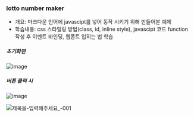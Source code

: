 ### lotto number maker

- 개요: 마크다운 언어에 javascipt를 넣어 동작 시키기 위해 만들어본 예제
- 학습내용: css 스타일링 방법(class, id, inline style), javascipt 코드 function 작성 후 이벤트 바인딩, 웹폰트 입히는 법 학습

##### 초기화면

![image](https://user-images.githubusercontent.com/31645582/209939193-a6500a01-3679-4db1-9f0b-826a6dd38269.png)


##### 버튼 클릭 시

![image](https://user-images.githubusercontent.com/31645582/209939882-c5ef65a3-797a-4188-bbf6-0032147d2535.png)


![제목을-입력해주세요_-001](https://github.com/ssu2030/lottomakerhtml/assets/31645582/2e20b660-a899-486a-8474-bd234efb8e9f)




